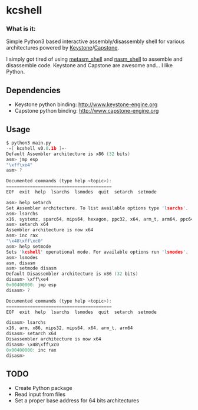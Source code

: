 # kcshell

### What is it:

Simple Python3 based interactive assembly/disassembly shell for various architectures powered by [Keystone](http://www.keystone-engine.org/)/[Capstone](http://www.capstone-engine.org/).

I simply got tired of using [metasm_shell](https://github.com/rapid7/metasploit-framework/blob/master/tools/exploit/metasm_shell.rb) and [nasm_shell](https://github.com/rapid7/metasploit-framework/blob/master/tools/exploit/nasm_shell.rb) to assemble and disassemble code. Keystone and Capstone are awesome and... I like Python.

## Dependencies

* Keystone python binding: http://www.keystone-engine.org
* Capstone python binding: http://www.capstone-engine.org

## Usage

```C
$ python3 main.py 
-=[ kcshell v0.0.1b ]=-
Default Assembler architecture is x86 (32 bits)
asm> jmp esp
"\xff\xe4"
asm> ?

Documented commands (type help <topic>):
========================================
EOF  exit  help  lsarchs  lsmodes  quit  setarch  setmode

asm> help setarch
Set Assembler architecture. To list available options type 'lsarchs'.
asm> lsarchs
x16, systemz, sparc64, mips64, hexagon, ppc32, x64, arm_t, arm64, ppc64, sparc, arm, x86, mips32
asm> setarch x64
Assembler architecture is now x64
asm> inc rax
"\x48\xff\xc0"
asm> help setmode
Sets 'kcshell' operational mode. For available options run 'lsmodes'.
asm> lsmodes
asm, disasm
asm> setmode disasm
Default Disassembler architecture is x86 (32 bits)
disasm> \xff\xe4
0x00400000:	jmp	esp
disasm> ?

Documented commands (type help <topic>):
========================================
EOF  exit  help  lsarchs  lsmodes  quit  setarch  setmode

disasm> lsarchs
x16, arm, x86, mips32, mips64, x64, arm_t, arm64
disasm> setarch x64
Disassembler architecture is now x64
disasm> \x48\xff\xc0
0x00400000:	inc	rax
disasm> 
```

## TODO

* Create Python package
* Read input from files
* Set a proper base address for 64 bits architectures

